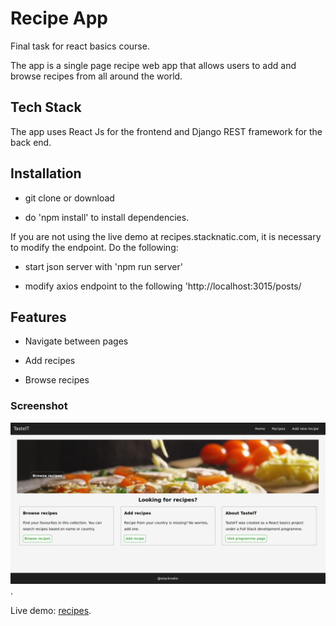 # Recipe App

Final task for react basics course.

The app is a single page recipe web app that allows users to add and browse recipes from all around the world.

## Tech Stack

The app uses React Js for the frontend and Django REST framework for the back end. 

## Installation

- git clone or download

- do 'npm install' to install dependencies.

If you are not using the live demo at recipes.stacknatic.com, it is necessary to modify the endpoint. Do the following:

- start json server with 'npm run server'

- modify axios endpoint to the following 'http://localhost:3015/posts/

## Features

- Navigate between pages

- Add recipes

- Browse recipes

### Screenshot
![recipes screenshot](src/recipes.png "recipes screenshot").

Live demo: [recipes](https://recipes.stacknatic.com).


